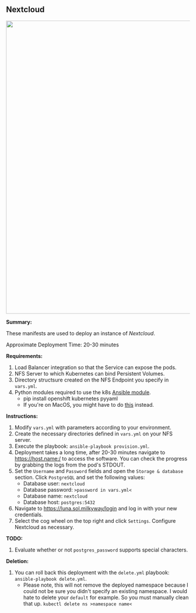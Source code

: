 ## Nextcloud

<p align="center">
  <img src="https://raw.githubusercontent.com/zimmertr/Kubernetes-Manifests/master/Nextcloud/screenshot.png" width="800">
</p>

**Summary:**

These manifests are used to deploy an instance of *Nextcloud*. 

Approximate Deployment Time: 20-30 minutes

**Requirements:**  

1. Load Balancer integration so that the Service can expose the pods.
2. NFS Server to which Kubernetes can bind Persistent Volumes.
3. Directory structsure created on the NFS Endpoint you specify in `vars.yml`.
4. Python modules required to use the k8s [Ansible module](https://docs.ansible.com/ansible/latest/modules/k8s_module.html).    
    * pip install openshift kubernetes pyyaml 
    * If you're on MacOS, you might have to do [this](https://github.com/ansible/ansible/issues/43637#issuecomment-443495763) instead.

**Instructions:**  

1. Modify `vars.yml` with parameters according to your environment.
2. Create the necessary directories defined in `vars.yml` on your NFS server.
3. Execute the playbook: `ansible-playbook provision.yml`. 
4. Deployment takes a long time, after 20-30 minutes navigate to https://host.name:/ to access the software. You can check the progress by grabbing the logs from the pod's STDOUT.
5. Set the `Username` and `Password` fields and open the `Storage & database` section. Click `PostgreSQL` and set the following values:
    * Database user: `nextcloud`
    * Database password: `>password in vars.yml<`
    * Database name: `nextcloud`
    * Database host: `postgres:5432`
6. Navigate to https://luna.sol.milkyway/login and log in with your new credentials.
7. Select the cog wheel on the top right and click `Settings`. Configure Nextcloud as necessary.


**TODO:**
1. Evaluate whether or not `postgres_password` supports special characters.

**Deletion:**  

1. You can roll back this deployment with the `delete.yml` playbook: `ansible-playbook delete.yml`.
    * Please note, this will not remove the deployed namespace because I could not be sure you didn't specify an existing namespace. I would hate to delete your `default` for example. So you must manually clean that up. `kubectl delete ns >namespace name<`
